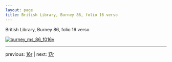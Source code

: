 ```yaml
---
layout: page
title: British Library, Burney 86, folio 16 verso
---
```


British Library, Burney 86, folio 16 verso

[![burney_ms_86_f016v](http://www.homermultitext.org/iipsrv?IIIF=/project/homer/pyramidal/deepzoom/bl/burney86imgs/v1/burney_ms_86_f016v.tif/full/800,/0/default.jpg)](http://www.homermultitext.org/ict2/?urn=urn:cite2:bl:burney86imgs.v1:burney_ms_86_f016v) 

---

previous:  [16r](../16r/) | next: [17r](../17r/)